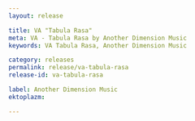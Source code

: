 ```yaml
---
layout: release

title: VA "Tabula Rasa"
meta: VA - Tabula Rasa by Another Dimension Music
keywords: VA Tabula Rasa, Another Dimension Music

category: releases
permalink: release/va-tabula-rasa
release-id: va-tabula-rasa

label: Another Dimension Music
ektoplazm: 

---
```



